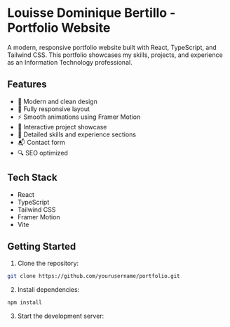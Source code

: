 # Louisse Dominique Bertillo - Portfolio Website

A modern, responsive portfolio website built with React, TypeScript, and Tailwind CSS. This portfolio showcases my skills, projects, and experience as an Information Technology professional.

## Features

- 🎨 Modern and clean design
- 📱 Fully responsive layout
- ⚡ Smooth animations using Framer Motion
- 🎯 Interactive project showcase
- 📝 Detailed skills and experience sections
- 📬 Contact form
- 🔍 SEO optimized

## Tech Stack

- React
- TypeScript
- Tailwind CSS
- Framer Motion
- Vite

## Getting Started

1. Clone the repository:

```bash
git clone https://github.com/yourusername/portfolio.git
```

2. Install dependencies:

```bash
npm install
```

3. Start the development server:

```